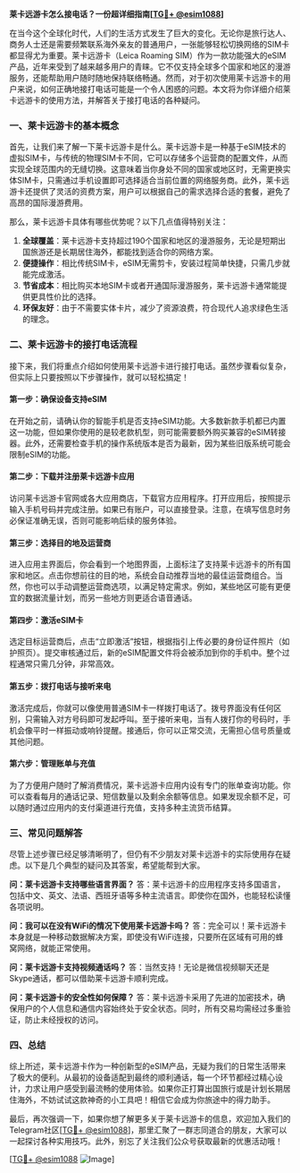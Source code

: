 **莱卡远游卡怎么接电话？一份超详细指南[[TG💪+ @esim1088](https://t.me/s/esim1088)]**

在当今这个全球化时代，人们的生活方式发生了巨大的变化。无论你是旅行达人、商务人士还是需要频繁联系海外亲友的普通用户，一张能够轻松切换网络的SIM卡都显得尤为重要。莱卡远游卡（Leica Roaming SIM）作为一款功能强大的eSIM产品，近年来受到了越来越多用户的青睐。它不仅支持全球多个国家和地区的漫游服务，还能帮助用户随时随地保持联络畅通。然而，对于初次使用莱卡远游卡的用户来说，如何正确地接打电话可能是一个令人困惑的问题。本文将为你详细介绍莱卡远游卡的使用方法，并解答关于接打电话的各种疑问。

### 一、莱卡远游卡的基本概念

首先，让我们来了解一下莱卡远游卡是什么。莱卡远游卡是一种基于eSIM技术的虚拟SIM卡，与传统的物理SIM卡不同，它可以存储多个运营商的配置文件，从而实现全球范围内的无缝切换。这意味着当你身处不同的国家或地区时，无需更换实体SIM卡，只需通过手机设置即可选择适合当前位置的网络服务商。此外，莱卡远游卡还提供了灵活的资费方案，用户可以根据自己的需求选择合适的套餐，避免了高昂的国际漫游费用。

那么，莱卡远游卡具体有哪些优势呢？以下几点值得特别关注：

1. **全球覆盖**：莱卡远游卡支持超过190个国家和地区的漫游服务，无论是短期出国旅游还是长期居住海外，都能找到适合你的网络方案。
2. **便捷操作**：相比传统SIM卡，eSIM无需剪卡，安装过程简单快捷，只需几步就能完成激活。
3. **节省成本**：相比购买本地SIM卡或者开通国际漫游服务，莱卡远游卡通常能提供更具性价比的选择。
4. **环保友好**：由于不需要实体卡片，减少了资源浪费，符合现代人追求绿色生活的理念。

### 二、莱卡远游卡的接打电话流程

接下来，我们将重点介绍如何使用莱卡远游卡进行接打电话。虽然步骤看似复杂，但实际上只要按照以下步骤操作，就可以轻松搞定！

#### 第一步：确保设备支持eSIM

在开始之前，请确认你的智能手机是否支持eSIM功能。大多数新款手机都已内置这一功能，但如果你使用的是较老款机型，则可能需要额外购买兼容的eSIM转接器。此外，还需要检查手机的操作系统版本是否为最新，因为某些旧版系统可能会限制eSIM的功能。

#### 第二步：下载并注册莱卡远游卡应用

访问莱卡远游卡官网或各大应用商店，下载官方应用程序。打开应用后，按照提示输入手机号码并完成注册。如果已有账户，可以直接登录。注意，在填写信息时务必保证准确无误，否则可能影响后续的服务体验。

#### 第三步：选择目的地及运营商

进入应用主界面后，你会看到一个地图界面，上面标注了支持莱卡远游卡的所有国家和地区。点击你想前往的目的地，系统会自动推荐当地的最佳运营商组合。当然，你也可以手动调整运营商选项，以满足特定需求。例如，某些地区可能有更便宜的数据流量计划，而另一些地方则更适合语音通话。

#### 第四步：激活eSIM卡

选定目标运营商后，点击“立即激活”按钮，根据指引上传必要的身份证件照片（如护照页）。提交审核通过后，新的eSIM配置文件将会被添加到你的手机中。整个过程通常只需几分钟，非常高效。

#### 第五步：拨打电话与接听来电

激活完成后，你就可以像使用普通SIM卡一样拨打电话了。拨号界面没有任何区别，只需输入对方号码即可发起呼叫。至于接听来电，当有人拨打你的号码时，手机会像平时一样振动或响铃提醒。接通后，你可以正常交流，无需担心信号质量或其他问题。

#### 第六步：管理账单与充值

为了方便用户随时了解消费情况，莱卡远游卡应用内设有专门的账单查询功能。你可以查看每月的通话记录、短信数量以及剩余余额等信息。如果发现余额不足，可以随时通过应用内的支付渠道进行充值，支持多种主流货币结算。

### 三、常见问题解答

尽管上述步骤已经足够清晰明了，但仍有不少朋友对莱卡远游卡的实际使用存在疑虑。以下是几个典型的疑问及其答案，希望能帮到大家。

**问：莱卡远游卡支持哪些语言界面？**
答：莱卡远游卡的应用程序支持多国语言，包括中文、英文、法语、西班牙语等多种主流语言。即使你在国外，也能轻松读懂各项说明。

**问：我可以在没有WiFi的情况下使用莱卡远游卡吗？**
答：完全可以！莱卡远游卡本身就是一种移动数据解决方案，即使没有WiFi连接，只要所在区域有可用的蜂窝网络，就能正常使用。

**问：莱卡远游卡支持视频通话吗？**
答：当然支持！无论是微信视频聊天还是Skype通话，都可以借助莱卡远游卡顺利完成。

**问：莱卡远游卡的安全性如何保障？**
答：莱卡远游卡采用了先进的加密技术，确保用户的个人信息和通信内容始终处于安全状态。同时，所有交易均需经过多重验证，防止未经授权的访问。

### 四、总结

综上所述，莱卡远游卡作为一种创新型的eSIM产品，无疑为我们的日常生活带来了极大的便利。从最初的设备适配到最终的顺利通话，每一个环节都经过精心设计，力求让用户感受到最流畅的使用体验。如果你正打算出国旅行或是计划长期居住海外，不妨试试这款神奇的小工具吧！相信它会成为你旅途中的得力助手。

最后，再次强调一下，如果你想了解更多关于莱卡远游卡的信息，欢迎加入我们的Telegram社区[[TG💪+ @esim1088](https://t.me/s/esim1088)]，那里汇聚了一群志同道合的朋友，大家可以一起探讨各种实用技巧。此外，别忘了关注我们公众号获取最新的优惠活动哦！

[[TG💪+ @esim1088](https://t.me/s/esim1088) ![Image](https://i.postimg.cc/4NQfJmqS/Snipaste-2025-05-13-00-14-12.png)]